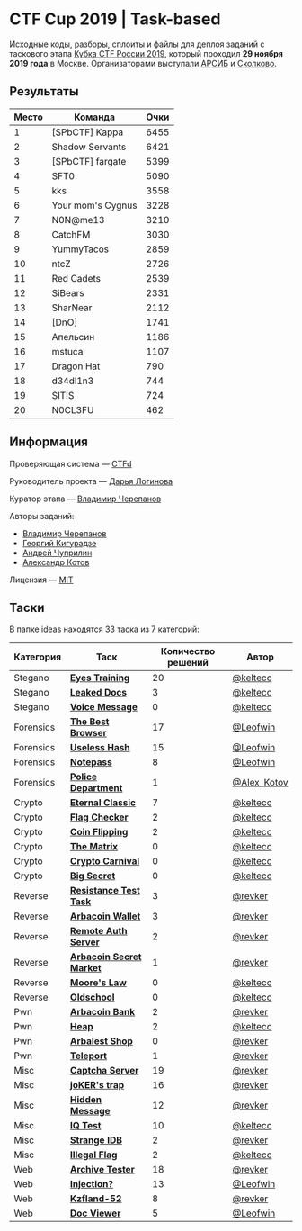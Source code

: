 # CTF Cup 2019 | Task-based

Исходные коды, разборы, сплоиты и файлы для деплоя заданий с таскового этапа [Кубка CTF России 2019](https://ctfcup.ru/), который проходил **29 ноября 2019 года** в Москве. Организаторами выступали [АРСИБ](http://aciso.ru) и [Сколково](https://sk.ru).


## Результаты

| Место | Команда | Очки |
|-------|---------|------|
| 1 | [SPbCTF] Kappa | 6455 |
| 2 | Shadow Servants | 6421 |
| 3 | [SPbCTF] fargate | 5399 |
| 4 | SFT0 | 5090 |
| 5 | kks | 3558 |
| 6 | Your mom's Cygnus | 3228 |
| 7 | N0N@me13 | 3210 |
| 8 | CatchFM | 3030 |
| 9 |   YummyTacos | 2859 |
| 10 | ntcZ | 2726 |
| 11 | Red Cadets | 2539 |
| 12 | SiBears | 2331 |
| 13 | SharNear | 2112 |
| 14 | [DnO] | 1741 |
| 15 | Апельсин | 1186 |
| 16 | mstuca | 1107 |
| 17 | Dragon Hat | 790 |
| 18 | d34dl1n3 | 744 |
| 19 | SITIS | 724 |
| 20 | N0CL3FU | 462 |


## Информация

Проверяющая система — [CTFd](https://github.com/CTFd/CTFd/)

Руководитель проекта — [Дарья Логинова](https://github.com/deviantwish)

Куратор этапа — [Владимир Черепанов](https://github.com/keltecc)

Авторы заданий:
- [Владимир Черепанов](https://github.com/keltecc)
- [Георгий Кигурадзе](https://github.com/revervand)
- [Андрей Чуприлин](https://github.com/leofwin)
- [Александр Котов](https://github.com/Exorcist359)

Лицензия — [MIT](LICENSE)


## Таски

В папке [ideas](ideas/) находятся 33 таска из 7 категорий:

| Категория | Таск | Количество решений | Автор |
|-----------|------|-----------|-------|
| Stegano | [**Eyes Training**](ideas/stegano/eyes-training) | 20 | [@keltecc](https://github.com/keltecc) |
| Stegano | [**Leaked Docs**](ideas/stegano/leaked-docs) | 3 | [@keltecc](https://github.com/keltecc) |
| Stegano | [**Voice Message**](ideas/stegano/voice-message) | 0 | [@keltecc](https://github.com/keltecc) |
| Forensics | [**The Best Browser**](ideas/forensic/memdump/commands.md) | 17 | [@Leofwin](https://github.com/leofwin) |
| Forensics | [**Useless Hash**](ideas/forensic/memdump/password.md) | 15 | [@Leofwin](https://github.com/leofwin) |
| Forensics | [**Notepass**](ideas/forensic/memdump/notepad.md) | 8 | [@Leofwin](https://github.com/leofwin) |
| Forensics | [**Police Department**](ideas/forensic/police_department) | 1 | [@Alex_Kotov](https://github.com/Exorcist359) |
| Crypto | [**Eternal Classic**](ideas/crypto/eternal-classic) | 7 | [@keltecc](https://github.com/keltecc) |
| Crypto | [**Flag Checker**](ideas/crypto/flag-checker) | 2 | [@keltecc](https://github.com/keltecc) |
| Crypto | [**Coin Flipping**](ideas/crypto/coin-flipping) | 2 | [@keltecc](https://github.com/keltecc) |
| Crypto | [**The Matrix**](ideas/crypto/the-matrix) | 0 | [@keltecc](https://github.com/keltecc) |
| Crypto | [**Crypto Carnival**](ideas/crypto/crypto-carnival) | 0 | [@keltecc](https://github.com/keltecc) |
| Crypto | [**Big Secret**](ideas/crypto/big-secret) | 0 | [@keltecc](https://github.com/keltecc) |
| Reverse | [**Resistance Test Task**](ideas/reverse/resistance_test_task) | 3 | [@revker](https://github.com/revervand) |
| Reverse | [**Arbacoin Wallet**](ideas/reverse/arbacoin_wallet) | 3 | [@revker](https://github.com/revervand) |
| Reverse | [**Remote Auth Server**](ideas/reverse/remote_auth_server) | 2 | [@revker](https://github.com/revervand) |
| Reverse | [**Arbacoin Secret Market**](ideas/reverse/arbacoin_secret_market) | 1 | [@revker](https://github.com/revervand) |
| Reverse | [**Moore's Law**](ideas/reverse/moore-s-law) | 0 | [@keltecc](https://github.com/keltecc) |
| Reverse | [**Oldschool**](ideas/reverse/oldschool) | 0 | [@keltecc](https://github.com/keltecc) |
| Pwn | [**Arbacoin Bank**](ideas/pwn/arbacoin_bank) | 2 | [@revker](https://github.com/revervand) |
| Pwn | [**Heap**](ideas/pwn/heap) | 2 | [@keltecc](https://github.com/keltecc) |
| Pwn | [**Arbalest Shop**](ideas/pwn/arbalest_shop) | 0 | [@revker](https://github.com/revervand) |
| Pwn | [**Teleport**](ideas/pwn/teleport) | 1 | [@revker](https://github.com/revervand) |
| Misc | [**Captcha Server**](ideas/misc/captcha_server) | 19 | [@revker](https://github.com/revervand) |
| Misc | [**joKER's trap**](ideas/misc/pyjail) | 16 | [@revker](https://github.com/revervand) |
| Misc | [**Hidden Message**](ideas/misc/hidden_message) | 12 | [@revker](https://github.com/revervand) |
| Misc | [**IQ Test**](ideas/misc/iq-test) | 10 | [@keltecc](https://github.com/keltecc) |
| Misc | [**Strange IDB**](ideas/misc/strange_idb) | 2 | [@revker](https://github.com/revervand) |
| Misc | [**Illegal Flag**](ideas/misc/illegal-flag) | 2 | [@keltecc](https://github.com/keltecc) |
| Web | [**Archive Tester**](ideas/web/archive_tester) | 18 | [@revker](https://github.com/revervand) |
| Web | [**Injection?**](ideas/web/injection) | 13 | [@Leofwin](https://github.com/leofwin) |
| Web | [**Kzfland-52**](ideas/web/kzfland-52) | 8 | [@revker](https://github.com/revervand) |
| Web | [**Doc Viewer**](ideas/web/doc-viewer) | 5 | [@Leofwin](https://github.com/leofwin) |